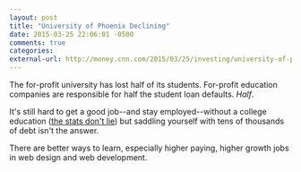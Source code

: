 ```yaml
---
layout: post
title: "University of Phoenix Declining"
date: 2015-03-25 22:06:01 -0500
comments: true
categories: 
external-url: http://money.cnn.com/2015/03/25/investing/university-of-phoenix-apollo-earnings-tank/index.html
---
```


The for-profit university has lost half of its students. For-profit education companies are responsible for half the student loan defaults. _Half_.

It's still hard to get a good job--and stay employed--without a college education ([the stats don't lie](http://www.bls.gov/emp/ep_chart_001.htm)) but saddling yourself with tens of thousands of debt isn't the answer.

There are better ways to learn, especially higher paying, higher growth jobs in web design and web development.
